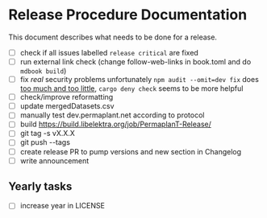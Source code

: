 # Release Procedure Documentation

This document describes what needs to be done for a release.

- [ ] check if all issues labelled `release critical` are fixed
- [ ] run external link check (change follow-web-links in book.toml and do `mdbook build`)
- [ ] fix _real_ security problems
      unfortunately `npm audit --omit=dev fix` does [too much and too little](https://overreacted.io/npm-audit-broken-by-design/),
      `cargo deny check` seems to be more helpful
- [ ] check/improve reformatting
- [ ] update mergedDatasets.csv
- [ ] manually test dev.permaplant.net according to protocol
- [ ] build <https://build.libelektra.org/job/PermaplanT-Release/>
- [ ] git tag -s vX.X.X
- [ ] git push --tags
- [ ] create release PR to pump versions and new section in Changelog
- [ ] write announcement

## Yearly tasks

- [ ] increase year in LICENSE
